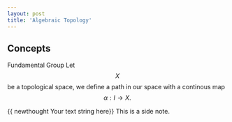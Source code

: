 ```yaml
---
layout: post
title: 'Algebraic Topology'
---
```


## Concepts

Fundamental Group
Let $$X$$ be a topological space, we define a path in our space with a continous map $$\alpha: I \rightarrow X.$$

{{ newthought Your text string here}}
<sidenote> This is a side note. </sidenote>

